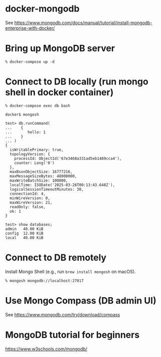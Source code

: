 # docker-mongodb
See https://www.mongodb.com/docs/manual/tutorial/install-mongodb-enterprise-with-docker/

# Bring up MongoDB server

    % docker-compose up -d

# Connect to DB locally (run mongo shell in docker container)

    % docker-compose exec db bash
    
    docker$ mongosh
    
    test> db.runCommand(
    ...    {
    ...       hello: 1
    ...    }
    ... )
    {
      isWritablePrimary: true,
      topologyVersion: {
        processId: ObjectId('67e3468a331ad5eb1489cca4'),
        counter: Long('0')
      },
      maxBsonObjectSize: 16777216,
      maxMessageSizeBytes: 48000000,
      maxWriteBatchSize: 100000,
      localTime: ISODate('2025-03-26T00:13:43.648Z'),
      logicalSessionTimeoutMinutes: 30,
      connectionId: 4,
      minWireVersion: 0,
      maxWireVersion: 21,
      readOnly: false,
      ok: 1
    }

    test> show databases;
    admin   40.00 KiB
    config  12.00 KiB
    local   40.00 KiB

# Connect to DB remotely
Install Mongo Shell (e.g., run `brew install mongosh` on macOS).

    % mongosh mongodb://localhost:27017

# Use Mongo Compass (DB admin UI)
See https://www.mongodb.com/try/download/compass

# MongoDB tutorial for beginners
https://www.w3schools.com/mongodb/

